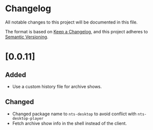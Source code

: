 # Changelog

All notable changes to this project will be documented in this file.

The format is based on [Keep a Changelog](https://keepachangelog.com/en/1.0.0/),
and this project adheres to [Semantic Versioning](https://semver.org/spec/v2.0.0.html).

# [0.0.11]
## Added
- Use a custom history file for archive shows.

## Changed
- Changed package name to `nts-desktop` to avoid conflict with
	`nts-desktop-player`
- Fetch archive show info in the shell instead of the client.
